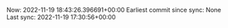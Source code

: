 Now: 2022-11-19 18:43:26.396691+00:00 Earliest commit since sync: None Last sync: 2022-11-19 17:30:56+00:00
